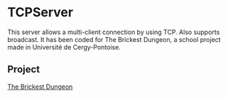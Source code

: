# TCPServer
This server allows a multi-client connection by using TCP. Also supports broadcast. It has been coded for The Brickest Dungeon, a school project made in Université de Cergy-Pontoise.
## Project
[The Brickest Dungeon](https://github.com/sykoure/BrickestDungeonAndroid2)
